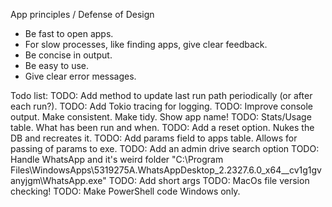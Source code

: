 App principles / Defense of Design
- Be fast to open apps.
- For slow processes, like finding apps, give clear feedback.
- Be concise in output.
- Be easy to use.
- Give clear error messages.

Todo list:
TODO: Add method to update last run path periodically (or after each run?).
TODO: Add Tokio tracing for logging.
TODO: Improve console output. Make consistent. Make tidy. Show app name!
TODO: Stats/Usage table. What has been run and when.
TODO: Add a reset option. Nukes the DB and recreates it.
TODO: Add params field to apps table. Allows for passing of params to exe.
TODO: Add an admin drive search option
TODO: Handle WhatsApp and it's weird folder "C:\Program Files\WindowsApps\5319275A.WhatsAppDesktop_2.2327.6.0_x64__cv1g1gvanyjgm\WhatsApp.exe"
TODO: Add short args
TODO: MacOs file version checking!
TODO: Make PowerShell code Windows only.

